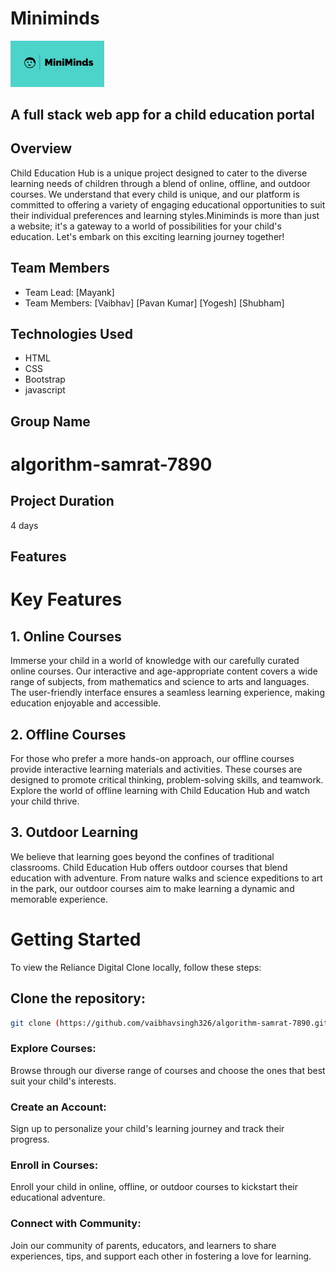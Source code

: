 
# Miniminds
<img src="./frontend/images/logo-1.jpg" width="150px">

##  A full stack web app for a child education portal

## Overview

Child Education Hub is a unique project designed to cater to the diverse learning needs of children through a blend of online, offline, and outdoor courses. We understand that every child is unique, and our platform is committed to offering a variety of engaging educational opportunities to suit their individual preferences and learning styles.Miniminds is more than just a website; it's a gateway to a world of possibilities for your child's education. Let's embark on this exciting learning journey together!

## Team Members

- Team Lead: [Mayank] 
- Team Members: 
    [Vaibhav] 
    [Pavan Kumar] 
    [Yogesh]
    [Shubham]

## Technologies Used

- HTML
- CSS
- Bootstrap
- javascript

## Group Name

# algorithm-samrat-7890

## Project Duration

4 days

## Features

# Key Features

## 1. Online Courses
Immerse your child in a world of knowledge with our carefully curated online courses. Our interactive and age-appropriate content covers a wide range of subjects, from mathematics and science to arts and languages. The user-friendly interface ensures a seamless learning experience, making education enjoyable and accessible.

## 2. Offline Courses
For those who prefer a more hands-on approach, our offline courses provide interactive learning materials and activities. These courses are designed to promote critical thinking, problem-solving skills, and teamwork. Explore the world of offline learning with Child Education Hub and watch your child thrive.

## 3. Outdoor Learning
We believe that learning goes beyond the confines of traditional classrooms. Child Education Hub offers outdoor courses that blend education with adventure. From nature walks and science expeditions to art in the park, our outdoor courses aim to make learning a dynamic and memorable experience.


# Getting Started


To view the Reliance Digital Clone locally, follow these steps:

## Clone the repository:

   ```bash
   git clone (https://github.com/vaibhavsingh326/algorithm-samrat-7890.git)
   ```


### Explore Courses: 
Browse through our diverse range of courses and choose the ones that best suit your child's interests.

### Create an Account: 
Sign up to personalize your child's learning journey and track their progress.

### Enroll in Courses: 
Enroll your child in online, offline, or outdoor courses to kickstart their educational adventure.

### Connect with Community:
Join our community of parents, educators, and learners to share experiences, tips, and support each other in fostering a love for learning.
